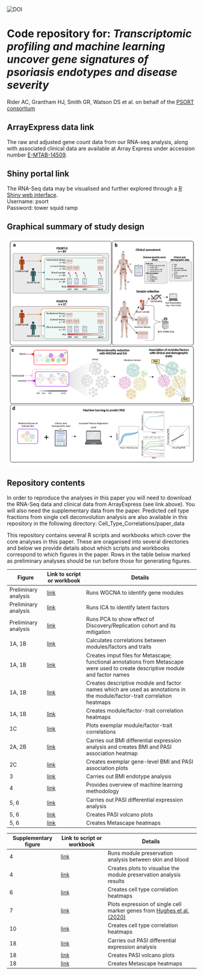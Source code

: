 ![DOI](https://zenodo.org/records/15847636)
# Code repository for: *Transcriptomic profiling and machine learning uncover gene signatures of psoriasis endotypes and disease severity*
Rider AC, Grantham HJ, Smith GR, Watson DS et al. on behalf of the [PSORT consortium](http://www.psort.org.uk/)
## ArrayExpress data link
The raw and adjusted gene count data from our RNA-seq analysis, along with associated clinical data are available at Array Express under accession number [E-MTAB-14509](https://www.ebi.ac.uk/biostudies/arrayexpress/studies?query=E-MTAB-14509).
## Shiny portal link
The RNA-Seq data may be visualised and further explored through a [R Shiny web interface](https://shiny-whri-c4tb.hpc.qmul.ac.uk/psort/).  
Username: psort  
Password: tower squid ramp
##  Graphical summary of study design 
<img src='./Images/PSORT schematic 04-07-25 cropped.png'>  

## Repository contents
In order to reproduce the analyses in this paper you will need to download the RNA-Seq data and clinical data from ArrayExpress (see link above). You will also need the supplementary data from the paper. Predicted cell type fractions from single cell deconvolution analysis are also available in this repository in the following directory: Cell_Type_Correlations/paper_data

This repository contains several R scripts and workbooks which cover the core analyses in this paper. These are oraganised into several directories and below we provide details about which scripts and workbooks correspond to which figures in the paper. Rows in the table below marked as preliminary analyses should be run before those for generating figures.

| Figure | Link to script or workbook | Details |
|------------------|---------------------------|---------------------------|
| Preliminary analysis | [link](/WGCNA/01_Module_identification.md) | Runs WGCNA to identify gene modules|
| Preliminary analysis | [link](/Factor_analysis/factor_analysis.md) | Runs ICA to identify latent factors |
| Preliminary analysis | [link](/Exploratory_analysis/01_4_DRpca.md) | Runs PCA to show effect of Discovery/Replication cohort and its mitigation |
| 1A, 1B | [link](/WGCNA/03_Get_disease_and_disease_severity_correlations.md) | Calculates correlations between modules/factors and traits |
| 1A, 1B | [link](/WGCNA/04_Metascape_inputs.md) | Creates imput files for Metascape; functional annotations from Metascape were used to create descriptive module and factor names |
| 1A, 1B | [link](/WGCNA/05_Module_factor_names.R) | Creates descriptive module and factor names which are used as annotations in the module/factor-trait correlation heatmaps |
| 1A, 1B | [link](/WGCNA/06_Trait_correlation_heatmaps.md) | Creates module/factor-trait correlation heatmaps |
| 1C | [link](/WGCNA/07_Trait_correlation_plots.md) | Plots exemplar module/factor-trait correlations |
| 2A, 2B | [link](/Factor_analysis/factor_analysis.md) | Carries out BMI differential expression analysis and creates BMI and PASI association heatmap |
| 2C | [link](/WGCNA/08_Gene-level_trait_correlation_plots.R) | Creates exemplar gene-level BMI and PASI association plots |
| 3 | [link](/Factor_analysis/factor_analysis.md) | Carries out BMI endotype analysis |
| 4 | [link](Machine_learning/Example_Gaussian_process_regression_using_RNA_eigengene_modules.ipynb) | Provides overview of machine learning methodology |
| 5, 6 | [link](/PASI_differential_expression_analysis/02_5_2_dea_DR_bdrug.md) | Carries out PASI differential expression analysis |
| 5, 6 | [link](/PASI_differential_expression_analysis/02_5_6_mod_fact_col_vp.md) | Creates PASI volcano plots |
| 5, 6 | [link](/PASI_differential_expression_analysis/02_5_5_mod_fact_col_hm.md) | Creates Metascape heatmaps |

| Supplementary figure | Link to script or workbook | Details |
|------------------|---------------------------|---------------------------|
| 4 | [link](/WGCNA/10_Module_preservation_analysis.R) | Runs module preservation analysis between skin and blood |
| 4 | [link](/WGCNA/11_Module_preservation_plots.md) | Creates plots to visualise the module preservation analysis results |
| 6 | [link](/Cell_Type_Correlations/01_correlation_heatmaps.md) | Creates cell type correlation heatmaps |
| 7 | [link](/WGCNA/09_Broad_single_cell_heatmaps.md) | Plots expression of single cell marker genes from [Hughes et al. (2020)](https://www.sciencedirect.com/science/article/pii/S107476132030409X?via%3Dihub) |
| 10 | [link](/Cell_Type_Correlations/01_correlation_heatmaps.md) | Creates cell type correlation heatmaps |
| 18 | [link](/PASI_differential_expression_analysis/02_5_2_dea_DR_bdrug.md) | Carries out PASI differential expression analysis |
| 18 | [link](/PASI_differential_expression_analysis/02_5_6_mod_fact_col_vp.md) | Creates PASI volcano plots |
| 18 | [link](/PASI_differential_expression_analysis/02_5_5_mod_fact_col_hm.md) | Creates Metascape heatmaps |
